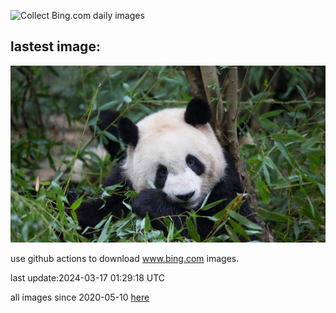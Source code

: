 ![Collect Bing.com daily images](https://github.com/counter2015/bing-daily-images/workflows/Collect%20Bing.com%20daily%20images/badge.svg)
## lastest image:
![](images/BambooPanda.jpg)

use github actions to download www.bing.com images.

last update:2024-03-17 01:29:18 UTC

all images since 2020-05-10 [here](https://github.com/counter2015/bing-daily-images/tree/master/images) 
